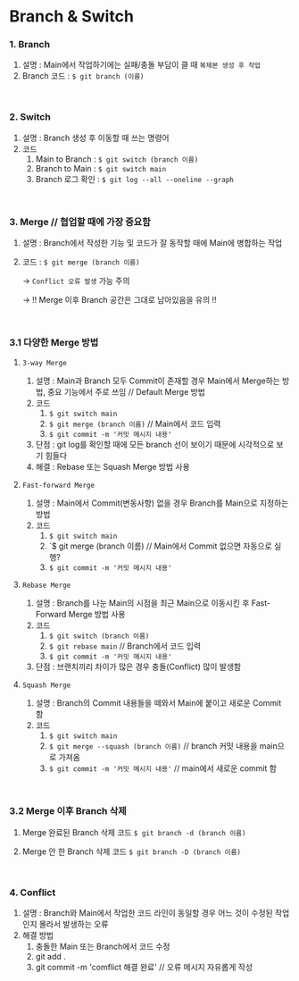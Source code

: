 # Branch & Switch

### 1. Branch
1. 설명 : Main에서 작업하기에는 실패/충돌 부담이 클 때 `복제본 생성 후 작업`
2. Branch 코드 : `$ git branch (이름)`
   
<br>

### 2. Switch
1. 설명 : Branch 생성 후 이동할 때 쓰는 명령어
2. 코드
   1) Main to Branch : `$ git switch (branch 이름)`
   2) Branch to Main : `$ git switch main`
   3) Branch 로그 확인 : `$ git log --all --oneline --graph`

<br>

### 3. Merge // 협업할 때에 가장 중요함
1. 설명 : Branch에서 작성한 기능 및 코드가 잘 동작할 때에 Main에 병합하는 작업
2. 코드 : `$ git merge (branch 이름)`
   
   -> `Conflict 오류 발생` 가능 주의

   -> !! Merge 이후 Branch 공간은 그대로 남아있음을 유의 !!
   
<br>

### 3.1 다양한 Merge 방법
1. `3-way Merge`
   1) 설명 : Main과 Branch 모두 Commit이 존재할 경우 Main에서 Merge하는 방법, 중요 기능에서 주로 쓰임 // Default Merge 방법
   2) 코드
      1) `$ git switch main`
      2) `$ git merge (branch 이름)` // Main에서 코드 입력
      3) `$ git commit -m '커밋 메시지 내용'`
   4) 단점 : git log를 확인할 때에 모든 branch 선이 보이기 때문에 시각적으로 보기 힘들다
   5) 해결 : Rebase 또는 Squash Merge 방법 사용
  
2. `Fast-forward Merge`
   1) 설명 : Main에서 Commit(변동사항) 없을 경우 Branch를 Main으로 지정하는 방법
   2) 코드
      1) `$ git switch main`
      2) `$ git merge (branch 이름) // Main에서 Commit 없으면 자동으로 실행?
      3) `$ git commit -m '커밋 메시지 내용'`

3. `Rebase Merge`
   1) 설명 : Branch를 나눈 Main의 시점을 최근 Main으로 이동시킨 후 Fast-Forward Merge 방법 사용
   2) 코드
      1) `$ git switch (branch 이름)`
      2) `$ git rebase main` // Branch에서 코드 입력
      3) `$ git commit -m '커밋 메시지 내용'`
   4) 단점 : 브랜치끼리 차이가 많은 경우 충돌(Conflict) 많이 발생함
    
4. `Squash Merge`
   1) 설명 : Branch의 Commit 내용들을 떼와서 Main에 붙이고 새로운 Commit 함
   2) 코드
      1) `$ git switch main`
      2) `$ git merge --squash (branch 이름)` // branch 커밋 내용을 main으로 가져옴
      3) `$ git commit -m '커밋 메시지 내용'` // main에서 새로운 commit 함
    
<br>

### 3.2 Merge 이후 Branch 삭제
1. Merge 완료된 Branch 삭제 코드
   `$ git branch -d (branch 이름)`

2. Merge 안 한 Branch 삭제 코드
   `$ git branch -D (branch 이름)`

<br>

### 4. Conflict
1. 설명 : Branch와 Main에서 작업한 코드 라인이 동일할 경우 어느 것이 수정된 작업인지 몰라서 발생하는 오류
2. 해결 방법
   1) 충돌한 Main 또는 Branch에서 코드 수정
   2) git add .
   3) git commit -m 'comflict 해결 완료' // 오류 메시지 자유롭게 작성

<br>
